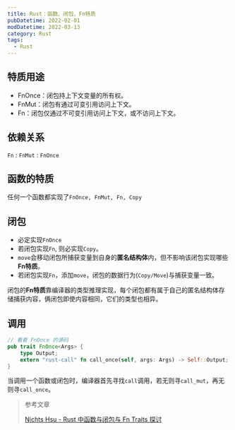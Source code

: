 ```yaml
---
title: Rust：函数、闭包、Fn特质
pubDatetime: 2022-02-01
modDatetime: 2022-03-13
category: Rust
tags:
  - Rust
---
```


## 特质用途

- FnOnce：闭包持上下文变量的所有权。
- FnMut：闭包有通过可变引用访问上下文。
- Fn：闭包仅通过不可变引用访问上下文，或不访问上下文。



## 依赖关系

`Fn` : `FnMut` : `FnOnce`



## 函数的特质

任何一个函数都实现了`FnOnce, FnMut, Fn, Copy`



## 闭包

- 必定实现`FnOnce`
- 若闭包实现`Fn`, 则必实现`Copy`。
- `move`会移动闭包所捕获变量到自身的**匿名结构体**内，但不影响该闭包实现哪些**Fn特质**。
- 若闭包实现`Fn`，添加`move`，闭包的数据行为(`Copy/Move`)与捕获变量一致。

闭包的**Fn特质**靠编译器的类型推理实现，每个闭包都有属于自己的匿名结构体存储捕获内容，俩闭包即使内容相同，它们的类型也相异。



## 调用

```rust
// 看看 FnOnce 的源码
pub trait FnOnce<Args> {
    type Output;
    extern "rust-call" fn call_once(self, args: Args) -> Self::Output;
}
```

当调用一个函数或闭包时，编译器首先寻找`call`调用，若无则寻`call_mut`，再无则寻`call_once`。

> 参考文章
>
> [Nichts Hsu - Rust 中函数与闭包与 Fn Traits 探讨](https://nihil.cc/posts/rust_fn_traits/)
